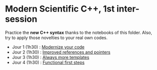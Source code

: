 # Modern Scientific C++, 1st inter-session

Practice the **new C++ syntax** thanks to the notebooks of this folder.
Also, try to apply those novelties to your real own codes. 

* Jour 1 (1h30) : [Modernize your code](1-ModernizeYourCode/README.ipynb)
* Jour 2 (1h30) : [Improved references and pointers](2-ReferencesAndPointers/README.ipynb)
* Jour 3 (1h30) : [Always more templates](3-Generic/README.ipynb)
* Jour 4 (1h30) : [Functional first steps](4-Functional/README.ipynb)